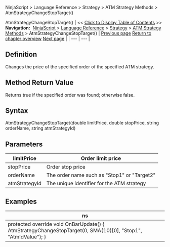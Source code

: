 ﻿
NinjaScript > Language Reference > Strategy > ATM Strategy Methods > AtmStrategyChangeStopTarget()

AtmStrategyChangeStopTarget()
| << [Click to Display Table of Contents](atmstrategychangestoptarget.md) >> **Navigation:**     [NinjaScript](ninjascript.md) > [Language Reference](language_reference_wip.md) > [Strategy](strategy.md) > [ATM Strategy Methods](atm_strategy_methods.md) > AtmStrategyChangeStopTarget() | [Previous page](atmstrategychangeentryorder.md) [Return to chapter overview](atm_strategy_methods.md) [Next page](atmstrategyclose.md) |
| --- | --- |
## Definition
Changes the price of the specified order of the specified ATM strategy.
 
## Method Return Value
Returns true if the specified order was found; otherwise false.
## 
## Syntax
AtmStrategyChangeStopTarget(double limitPrice, double stopPrice, string orderName, string atmStrategyId)
## 
## Parameters
| limitPrice | Order limit price |
| --- | --- |
| stopPrice | Order stop price |
| orderName | The order name such as "Stop1" or "Target2" |
| atmStrategyId | The unique identifier for the ATM strategy |

## 
## Examples
| ns |
| --- |
| protected override void OnBarUpdate() {      AtmStrategyChangeStopTarget(0, SMA(10)[0], "Stop1", "AtmIdValue"); } |
